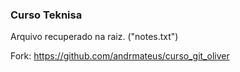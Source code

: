 ### Curso Teknisa

Arquivo recuperado na raiz. ("notes.txt")

Fork: https://github.com/andrmateus/curso_git_oliver